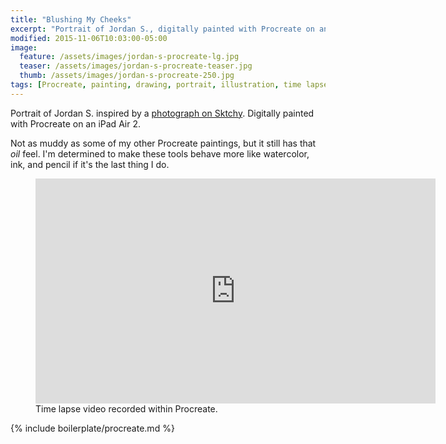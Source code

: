 ```yaml
---
title: "Blushing My Cheeks"
excerpt: "Portrait of Jordan S., digitally painted with Procreate on an iPad."
modified: 2015-11-06T10:03:00-05:00
image: 
  feature: /assets/images/jordan-s-procreate-lg.jpg
  teaser: /assets/images/jordan-s-procreate-teaser.jpg
  thumb: /assets/images/jordan-s-procreate-250.jpg
tags: [Procreate, painting, drawing, portrait, illustration, time lapse, Sktchy]
---
```


Portrait of Jordan S. inspired by a [photograph on Sktchy](http://sktchy.com/BXA9OC). Digitally painted with Procreate on an iPad Air 2. 

Not as muddy as some of my other Procreate paintings, but it still has that *oil* feel. I'm determined to make these tools behave more like watercolor, ink, and pencil if it's the last thing I do.

<figure>
  <iframe width="640" height="360" src="https://www.youtube-nocookie.com/embed/vtlXSRvbXYg?controls=0&amp;showinfo=0" frameborder="0" allowfullscreen></iframe>
  <figcaption>Time lapse video recorded within Procreate.</figcaption>
</figure>

{% include boilerplate/procreate.md %}
